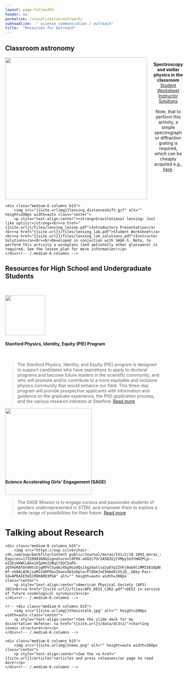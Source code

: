 ```yaml
---
layout: page-fullwidth
header: no
permalink: /visualization/outreach/
subheadline:  " science communication / outreach"
title:  "Resources for Outreach"
---
```

<h2>Classroom astronomy</h2>
<div class="row t60">
    <div class="medium-6 columns b15">
        <img src="https://cdn-gddfb.nitrocdn.com/XMOCPBDkJQcfbMeyrNhpgTZaRuIaedyd/assets/images/optimized/rev-386ba70/www.atascientific.com.au/wp-content/uploads/2020/01/Spectrometry-and-Spectroscopy.jpg" alt="" height=auto width=460px class="center">
        <p style="text-align:center"><strong>Spectroscopy and stellar physics in the classroom</strong><br><a href="{{site.url}}/files/Spectroscopy_and_Stellar_Physics.pdf">Student Worksheet</a><br><a href="{{site.url}}/files/Spectroscopy_and_Stellar_Physics_solutions.pdf">Instructor Solutions</a><br><br>Note, that to perform this activity, a simple spectrograph or diffraction grating is required, which can be cheaply acquired e.g., <a href="https://www.arborsci.com/products/quantitative-spectroscope?currency=USD&variant=18111874400329&utm_source=google&utm_medium=cpc&utm_campaign=Google%20Shopping&stkn=76ed39d3225f&gad_source=1&gclid=Cj0KCQiAire5BhCNARIsAM53K1iyqFHYY16xAX1mYkjojA6Y1Fk2gn7omLaHruQYyGIUwNWkU5iZPX4aAle1EALw_wcB">here</a>.</p>
    </div><!-- /.medium-6.columns -->

    <div class="medium-6 columns b15">
        <img src="{{site.urlimg}}lensing_distanceshift.gif" alt="" height=200px width=auto class="center">
        <p style="text-align:center"><strong>Gravitational lensing: Just like optics!</strong><br><a href="{{site.url}}/files/lensing_lesson.pdf">Introductory Presentation</a><br><a href="{{site.url}}/files/lensing_lab.pdf">Student Worksheet</a><br><a href="{{site.url}}/files/lensing_lab_solutions.pdf">Instructor Solutions</a><br><br>Developed in conjuction with SAGE-S. Note, to perform this activity a wineglass (and optionally other glassware) is required. See the lesson plan for more information!</p>
    </div><!-- /.medium-6.columns -->

</div><!-- /.row -->
<h2>Resources for High School and Undergraduate Students</h2><br>
<p><img src="https://physics.stanford.edu/sites/physics/files/styles/hero_no_text_1200px_/public/media/image/stanford_pie_banner_0.png" alt="" style="display:inline-block; padding-right:10px; width:auto; height:130px;"><h4>Stanford Physics, Identity, Equity (PIE) Program</h4><br><blockquote>The Stanford Physics, Identity, and Equity (PIE) program is designed to support candidates who have aspirations to apply to doctoral programs and become future leaders in the scientific community, and who will promote and/or contribute to a more equitable and inclusive physics community that would enhance our field. This three-day program will provide prospective applicants with information and guidance on the graduate experience, the PhD application process, and the various research interests at Stanford. <a href="https://physics.stanford.edu/inclusion/stanford-pie">Read more</a></blockquote></p>

<p><img src="https://nationallabs.org/wp-content/uploads/2017/03/slac-logo-1-1200x1000.png" alt="" style="display:inline-block; padding-right:30px; width:auto; height:280px; margin: 0px -70px -70px 0px"><h4>Science Accelerating Girls' Engagement (SAGE)</h4><br><blockquote>The SAGE Mission is to engage curious and passionate students of genders underrepresented in STEM, and empower them to explore a wide range of possibilities for their future. <a href="https://sage.slac.stanford.edu/">Read more</a></blockquote></p>

<h1>Talking about Research</h1>
<div class="row t60">

    <div class="medium-6 columns b15">
        <img src="https://oup.silverchair-cdn.com/oup/backfile/Content_public/Journal/mnras/531/2/10.1093_mnras_stae1316/1/m_stae1316fig11.jpeg?Expires=1732098168&Signature=l8F0X-aGO2c7UrZASD2UjCVMpy1eSYmNZPLp~-eZZbjHXWCLAkn1XSpHn22BqCt92C5oRS-zQYHoR8fUn9HtcEjgRPVlSydmJ4Xg9ozdQczSg2datlsa2yEYpIZVhj0wb9liMMI581OpBCDFhmTYpgAuIWp4qXKxEW~csIChPqIyytPwkC8TmidvWtydGYsxZHvw3AjlbfU1oEpJNv3os3clSPR9sJajCGzybhMW7Y9d87EwbwQrOM10~9I1hQfsSOQZYDeUES5h15Xt~Ctc5uKDGp07ch-Hf-nVA6LA5KjsaMJcbOFOavZeaxsOU1nXpla~Pl8SmJxE5mbeECX5jQ__&Key-Pair-Id=APKAIE5G5CRDK6RD3PGA" alt="" height=auto width=380px class="center">
        <p style="text-align:center">American Physical Society (APS) 2023<br><a href="{{site.url}}/files/APS_DESI_C3R2.pdf">DESI in service of future cosmological surveys</a></p>
    </div><!-- /.medium-6.columns -->

    <!-- <div class="medium-6 columns b15">
        <img src="{{site.urlimg}}thesistalk.jpg" alt="" height=200px width=auto class="center">
        <p style="text-align:center">See the slide deck for my dissertation defense: <a href="{{site.url}}/data/dc3r2/">charting cosmic structure</a></p>
    </div><!-- /.medium-6.columns --> 

    <div class="medium-6 columns b15">
        <img src="{{site.urlimg}}news.png" alt="" height=auto width=260px class="center">
        <p style="text-align:center">See the <a href="{{site.url}}/articles">articles and press releases</a> page to read more!</p>
    </div><!-- /.medium-6.columns -->
</div><!-- /.row -->

